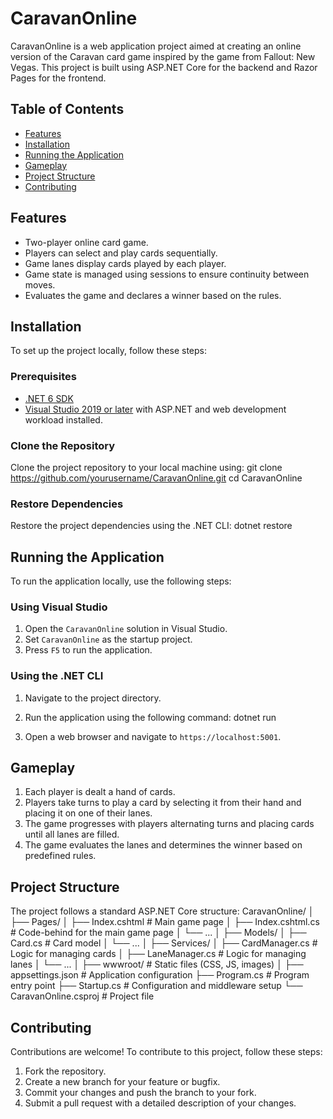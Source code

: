# CaravanOnline

CaravanOnline is a web application project aimed at creating an online version of the Caravan card game inspired by the game from Fallout: New Vegas. This project is built using ASP.NET Core for the backend and Razor Pages for the frontend.

## Table of Contents
- [Features](#features)
- [Installation](#installation)
- [Running the Application](#running-the-application)
- [Gameplay](#gameplay)
- [Project Structure](#project-structure)
- [Contributing](#contributing)

## Features
- Two-player online card game.
- Players can select and play cards sequentially.
- Game lanes display cards played by each player.
- Game state is managed using sessions to ensure continuity between moves.
- Evaluates the game and declares a winner based on the rules.

## Installation
To set up the project locally, follow these steps:

### Prerequisites
- [.NET 6 SDK](https://dotnet.microsoft.com/en-us/download/dotnet/6.0)
- [Visual Studio 2019 or later](https://visualstudio.microsoft.com/) with ASP.NET and web development workload installed.

### Clone the Repository
Clone the project repository to your local machine using:
git clone https://github.com/yourusername/CaravanOnline.git
cd CaravanOnline

### Restore Dependencies
Restore the project dependencies using the .NET CLI:
dotnet restore

## Running the Application
To run the application locally, use the following steps:

### Using Visual Studio
1. Open the `CaravanOnline` solution in Visual Studio.
2. Set `CaravanOnline` as the startup project.
3. Press `F5` to run the application.

### Using the .NET CLI
1. Navigate to the project directory.
2. Run the application using the following command:
dotnet run

3. Open a web browser and navigate to `https://localhost:5001`.

## Gameplay
1. Each player is dealt a hand of cards.
2. Players take turns to play a card by selecting it from their hand and placing it on one of their lanes.
3. The game progresses with players alternating turns and placing cards until all lanes are filled.
4. The game evaluates the lanes and determines the winner based on predefined rules.

## Project Structure
The project follows a standard ASP.NET Core structure:
CaravanOnline/
│
├── Pages/
│ ├── Index.cshtml # Main game page
│ ├── Index.cshtml.cs # Code-behind for the main game page
│ └── ...
│
├── Models/
│ ├── Card.cs # Card model
│ └── ...
│
├── Services/
│ ├── CardManager.cs # Logic for managing cards
│ ├── LaneManager.cs # Logic for managing lanes
│ └── ...
│
├── wwwroot/ # Static files (CSS, JS, images)
│
├── appsettings.json # Application configuration
├── Program.cs # Program entry point
├── Startup.cs # Configuration and middleware setup
└── CaravanOnline.csproj # Project file


## Contributing
Contributions are welcome! To contribute to this project, follow these steps:
1. Fork the repository.
2. Create a new branch for your feature or bugfix.
3. Commit your changes and push the branch to your fork.
4. Submit a pull request with a detailed description of your changes.

